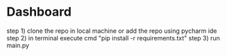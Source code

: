 # Dashboard

step 1) clone the repo in local machine or add the repo using pycharm ide
step 2) in terminal execute cmd "pip install -r requirements.txt"
step 3) run main.py
